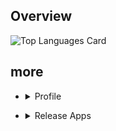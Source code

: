 ## Overview

![Top Languages Card](https://github-readme-stats.vercel.app/api/top-langs/?username=yutailang0119&count_private=true&theme=prussian&layout=compact)

## more

- <details><summary>Profile</summary>
   <ul>
     <li><a href="https://github.com/yutailang0119/yutailang0119/blob/main/ja/Profile.md">ja</a></li>
   </ul>
 </details>

- <details><summary>Release Apps</summary>
    <a href="https://github.com/yutailang0119/PixelaUI-App/wiki"><img src="https://github-readme-stats.vercel.app/api/pin/?username=yutailang0119&repo=PixelaUI-App&theme=prussian"></a>
  </details>



<!--
**yutailang0119/yutailang0119** is a ✨ _special_ ✨ repository because its `README.md` (this file) appears on your GitHub profile.

Here are some ideas to get you started:

- 🔭 I’m currently working on ...
- 🌱 I’m currently learning ...
- 👯 I’m looking to collaborate on ...
- 🤔 I’m looking for help with ...
- 💬 Ask me about ...
- 📫 How to reach me: ...
- 😄 Pronouns: ...
- ⚡ Fun fact: ...
-->
